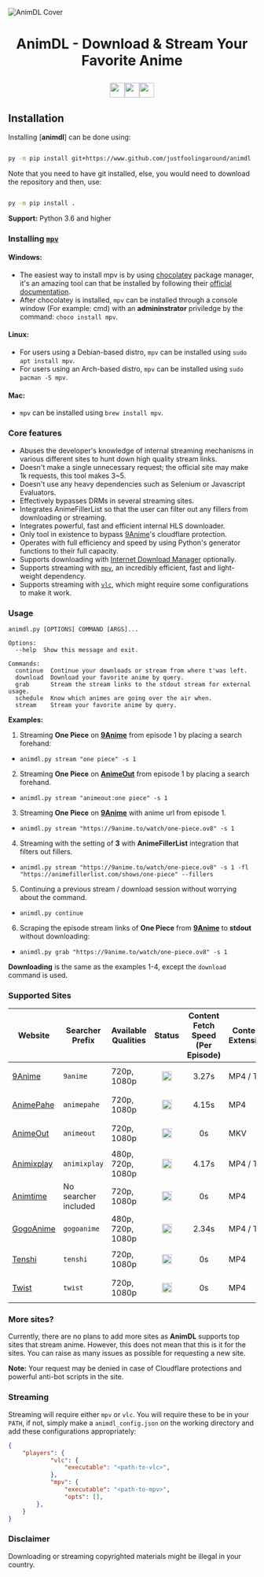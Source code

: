 
![AnimDL Cover](https://i.imgur.com/nNXSZi6.png)

<h1><p align="center"> AnimDL - Download & Stream Your Favorite Anime </p>

<p align="center"><a href="https://github.com/justfoolingaround/animdl"><img src="https://forthebadge.com/images/badges/makes-people-smile.svg" height="30px"><img src="https://forthebadge.com/images/badges/made-with-python.svg" height="30px"><img src="https://forthebadge.com/images/badges/powered-by-black-magic.svg" height="30px"></a></p>
</h1>

## Installation

Installing [**animdl**] can be done using:

```sh

py -m pip install git+https://www.github.com/justfoolingaround/animdl

```

Note that you need to have git installed, else, you would need to download the repository and then, use:

```sh

py -m pip install .

```

**Support:** Python 3.6 and higher

### Installing [`mpv`](https://github.com/mpv-player/mpv/)

#### Windows:
- The easiest way to install mpv is by using [chocolatey](https://chocolatey.org/) package manager, it's an amazing tool can that be installed by following their [official documentation](https://chocolatey.org/install).
- After chocolatey is installed, `mpv` can be installed through a console window (For example: cmd) with an **admininstrator** priviledge by the command: `choco install mpv`.

#### Linux:
- For users using a Debian-based distro, `mpv` can be installed using `sudo apt install mpv`. 
- For users using an Arch-based distro, `mpv` can be installed using `sudo pacman -S mpv`.

#### Mac:
-  `mpv` can be installed using `brew install mpv`.

### Core features

- Abuses the developer's knowledge of internal streaming mechanisms in various different sites to hunt down high quality stream links.
- Doesn't make a single unnecessary request; the official site may make 1k requests, this tool makes 3~5.
- Doesn't use any heavy dependencies such as Selenium or Javascript Evaluators.
- Effectively bypasses DRMs in several streaming sites.
- Integrates AnimeFillerList so that the user can filter out any fillers from downloading or streaming.
- Integrates powerful, fast and efficient internal HLS downloader.
- Only tool in existence to bypass [9Anime](https://9anime.to)'s cloudflare protection.
- Operates with full efficiency and speed by using Python's generator functions to their full capacity.
- Supports downloading with [Internet Download Manager](https://www.internetdownloadmanager.com/) optionally.
- Supports streaming with [`mpv`](https://github.com/mpv-player/mpv/), an incredibly efficient, fast and light-weight dependency.
- Supports streaming with [`vlc`](https://www.videolan.org/vlc/), which might require some configurations to make it work.

### Usage

```
animdl.py [OPTIONS] COMMAND [ARGS]...

Options:
  --help  Show this message and exit.       

Commands:
  continue  Continue your downloads or stream from where t'was left.
  download  Download your favorite anime by query.
  grab      Stream the stream links to the stdout stream for external usage.
  schedule  Know which animes are going over the air when.
  stream    Stream your favorite anime by query.
```

**Examples:**

1. Streaming **One Piece** on [**9Anime**](https://9anime.to/) from episode 1 by placing a search forehand:

-
    ```
    animdl.py stream "one piece" -s 1
    ```


2. Streaming **One Piece** on [**AnimeOut**](https://animeout.xyz/) from episode 1 by placing a search forehand.

-
    ```
    animdl.py stream "animeout:one piece" -s 1
    ```

3. Streaming **One Piece** on [**9Anime**](https://9anime.to/) with anime url from episode 1.

-
    ```
    animdl.py stream "https://9anime.to/watch/one-piece.ov8" -s 1
    ```

4. Streaming with the setting of **3** with **AnimeFillerList** integration that filters out fillers.

- 
    ```
    animdl.py stream "https://9anime.to/watch/one-piece.ov8" -s 1 -fl "https://animefillerlist.com/shows/one-piece" --fillers
    ```
    
5. Continuing a previous stream / download session without worrying about the command.

- 
    ```
    animdl.py continue
    ```

6. Scraping the episode stream links of **One Piece** from **[9Anime](https://9anime.to/)** to **stdout** without downloading:

- 
    ```
    animdl.py grab "https://9anime.to/watch/one-piece.ov8" -s 1
    ```

**Downloading** is the same as the examples 1-4, except the `download` command is used.

### Supported Sites

<!--Working: https://i.imgur.com/tG9nb8s.png, !Working: https://i.imgur.com/bTLO7LJ.png !-->

| Website | Searcher Prefix | Available Qualities | Status | Content Fetch Speed <br> (Per Episode) | Content Extension |
| ------- | ---------------- | ------------------- | ------ | ------------------ | ----------------- |
| [9Anime](https://9anime.to/) | `9anime` | 720p, 1080p | <p align="center"><code><img height="20" src="https://i.imgur.com/tG9nb8s.png"></code></p> | <p align="center">3.27s</p>   | MP4 / TS  | 
| [AnimePahe](https://www.animepahe.com/) | `animepahe` | 720p, 1080p | <p align="center"><code><img height="20" src="https://i.imgur.com/tG9nb8s.png"></code></p> | <p align="center">4.15s</p>  | MP4 | 
| [AnimeOut](https://www.animeout.xyz/) | `animeout` | 720p, 1080p | <p align="center"><code><img height="20" src="https://i.imgur.com/tG9nb8s.png"></code></p> | <p align="center">0s</p>  | MKV | 
| [Animixplay](https://www.animixplay.to/) | `animixplay` | 480p, 720p, 1080p | <p align="center"><a href="javascript:alert('Cloudflare; unlikely to get fixed!')"><code><img height="20" src="https://i.imgur.com/bTLO7LJ.png"></code></a></p> | <p align="center">4.17s</p>  | MP4 / TS |
| [Animtime](https://animtime.com/) | No searcher included | 720p, 1080p | <p align="center"><code><img height="20" src="https://i.imgur.com/tG9nb8s.png"></code></p> | <p align="center">0s</p>  | MP4 |
| [GogoAnime](https://www.gogoanime.pe/) | `gogoanime` | 480p, 720p, 1080p | <p align="center"><code><img height="20" src="https://i.imgur.com/tG9nb8s.png"></code></p> | <p align="center">2.34s</p>   | MP4 / TS |
| [Tenshi](https://www.tenshi.moe/) | `tenshi` | 720p, 1080p | <p align="center"><code><img height="20" src="https://i.imgur.com/tG9nb8s.png"></code></p> | <p align="center">0s</p> | MP4 |
| [Twist](https://www.twist.moe/) | `twist` | 720p, 1080p | <p align="center"><code><img height="20" src="https://i.imgur.com/tG9nb8s.png"></code></p> | <p align="center">0s</p> | MP4 |

### More sites?

Currently, there are no plans to add more sites as **AnimDL** supports top sites that stream anime. However, this does not mean that this is it for the sites. You can raise as many issues as possible for requesting a new site.

**Note:** Your request may be denied in case of Cloudflare protections and powerful anti-bot scripts in the site.

### Streaming

Streaming will require either `mpv` or `vlc`. You will require these to be in your `PATH`, if not, simply make a `animdl_config.json` on the working directory and add these configurations appropriately:

```json
{
    "players": {
            "vlc": {
                "executable": "<path-to-vlc>",
            },
            "mpv": {
                "executable": "<path-to-mpv>",
                "opts": [],
        },   
    }
}
```

### Disclaimer

Downloading or streaming copyrighted materials might be illegal in your country.
